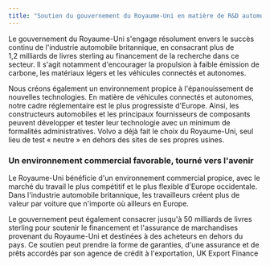 ```yaml
---
title: "Soutien du gouvernement du Royaume-Uni en matière de R&D automobile"
---
```


Le gouvernement du Royaume-Uni s'engage résolument envers le succès continu de l'industrie automobile britannique, en consacrant plus de 1,2 milliards de livres sterling au financement de la recherche dans ce secteur. Il s'agit notamment d'encourager la propulsion à faible émission de carbone, les matériaux légers et les véhicules connectés et autonomes.

Nous créons également un environnement propice à l'épanouissement de nouvelles technologies. En matière de véhicules connectés et autonomes, notre cadre réglementaire est le plus progressiste d'Europe. Ainsi, les constructeurs automobiles et les principaux fournisseurs de composants peuvent développer et tester leur technologie avec un minimum de formalités administratives. Volvo a déjà fait le choix du Royaume-Uni, seul lieu de test « neutre » en dehors des sites de ses propres usines. 

### Un environnement commercial favorable, tourné vers l'avenir

Le Royaume-Uni bénéficie d'un environnement commercial propice, avec le marché du travail le plus compétitif et le plus flexible d'Europe occidentale. Dans l'industrie automobile britannique, les travailleurs créent plus de valeur par voiture que n'importe où ailleurs en Europe. 

Le gouvernement peut également consacrer jusqu'à 50 milliards de livres sterling pour soutenir le financement et l'assurance de marchandises provenant du Royaume-Uni et destinées à des acheteurs en dehors du pays. Ce soutien peut prendre la forme de garanties, d'une assurance et de prêts accordés par son agence de crédit à l'exportation, UK Export Finance
